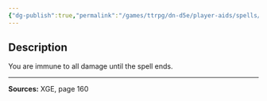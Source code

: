 ```yaml
---
{"dg-publish":true,"permalink":"/games/ttrpg/dn-d5e/player-aids/spells/level-9/invulnerability/","tags":["ttrpg/dnd/5e","verbal","somatic","material","concentration","spell"],"noteIcon":""}
---
```



## Description
You are immune to all damage until the spell ends.

---

**Sources:** XGE, page 160

